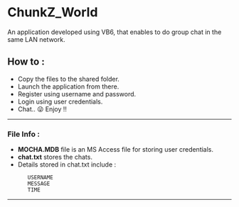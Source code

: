 # ChunkZ_World
An application developed using VB6,  that enables to do group chat in the same LAN network.

## How to :
- Copy the files to the shared folder.
- Launch the application from there.
- Register using username and password.
- Login using user credentials.
- Chat.. :stuck_out_tongue_winking_eye: Enjoy !!

---

### File Info :
- **MOCHA.MDB** file is an MS Access file for storing user credentials.
- **chat.txt** stores the chats.
- Details stored in chat.txt include : 
  ```
     USERNAME
     MESSAGE
     TIME
    ```
    
---



  


